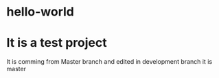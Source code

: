 # hello-world
# It is a test project
It is comming from Master branch
and edited in development branch
it is master
